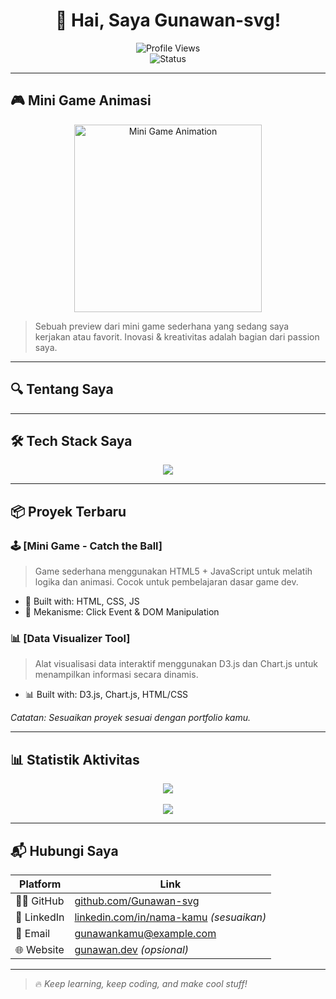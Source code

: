 <div align="center">

# 👋 Hai, Saya Gunawan-svg!

![Profile Views](https://komarev.com/ghpvc/?username=Gunawan-svg&label=Profile%20Views&color=blue&style=flat )  
![Status](https://img.shields.io/badge/-Online-brightgreen?style=flat-square&logo=github&label=Status )

</div>

---

## 🎮 Mini Game Animasi

<div align="center">
  <img src="https://raw.githubusercontent.com/Gunawan-svg/Gunawan-svg/main/game.gif " alt="Mini Game Animation" width="300"/>
</div>

> Sebuah preview dari mini game sederhana yang sedang saya kerjakan atau favorit. Inovasi & kreativitas adalah bagian dari passion saya.

---

## 🔍 Tentang Saya

---

## 🛠️ Tech Stack Saya

<p align="center">
  <img src="https://skillicons.dev/icons?i=js ,ts,py,java,html,css,react,unity,git" />
</p>

---

## 📦 Proyek Terbaru

### 🕹️ [Mini Game - Catch the Ball]
> Game sederhana menggunakan HTML5 + JavaScript untuk melatih logika dan animasi. Cocok untuk pembelajaran dasar game dev.
- 🧱 Built with: HTML, CSS, JS
- 🎯 Mekanisme: Click Event & DOM Manipulation

### 📊 [Data Visualizer Tool]
> Alat visualisasi data interaktif menggunakan D3.js dan Chart.js untuk menampilkan informasi secara dinamis.
- 📊 Built with: D3.js, Chart.js, HTML/CSS

*Catatan: Sesuaikan proyek sesuai dengan portfolio kamu.*

---

## 📊 Statistik Aktivitas

<div align="center">
  <img src="https://github-readme-stats.vercel.app/api?username=Gunawan-svg&show_icons=true&theme=radical&include_all_commits=true " />
  <br><br>
  <img src="https://github-readme-stats.vercel.app/api/top-langs/?username=Gunawan-svg&theme=dracula " />
</div>

---

## 📬 Hubungi Saya

| Platform | Link |
|---------|------|
| 🧑‍💻 GitHub | [github.com/Gunawan-svg](https://github.com/Gunawan-svg ) |
| 💼 LinkedIn | [linkedin.com/in/nama-kamu](https://linkedin.com/in/nama-kamu ) *(sesuaikan)* |
| 📧 Email | [gunawankamu@example.com](mailto:gunawankamu@example.com) |
| 🌐 Website | [gunawan.dev](https://gunawan.dev ) *(opsional)* |

---

> 🔥 *Keep learning, keep coding, and make cool stuff!*
